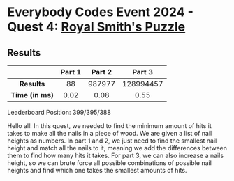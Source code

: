# Everybody Codes Event 2024 - Quest 4: [Royal Smith's Puzzle](https://everybody.codes/event/2024/quests/4)

## Results
| | **Part 1** | **Part 2** | **Part 3** |
|:--:|:---:|:---:|:---:|
| **Results** | 88 | 987977 | 128994457 |
| **Time (in ms)** | 0.02 | 0.08 | 0.55 |

Leaderboard Position: 399/395/388

Hello all! In this quest, we needed to find the minimum amount of hits it takes to make all the nails in a piece of wood. We are given a list of nail heights as numbers. In part 1 and 2, we just need to find the smallest nail height and match all the nails to it, meaning we add the differences between them to find how many hits it takes. For part 3, we can also increase a nails height, so we can brute force all possible combinations of possible nail heights and find which one takes the smallest amounts of hits.